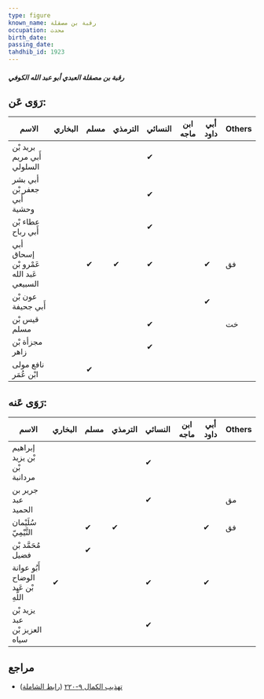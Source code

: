 ```yaml
---
type: figure
known_name: رقبة بن مصقلة
occupation: محدث
birth_date:
passing_date:
tahdhib_id: 1923
---
```

##### رقبة بن مصقلة العبدي أبو عبد الله الكوفي

## رَوَى عَن:
| الاسم                                  | البخاري | مسلم | الترمذي | النسائي | ابن ماجه | أبي داود | Others |
| -------------------------------------- | ------- | ---- | ------- | ------- | -------- | -------- | ------ |
| بريد بْن أَبي مريم السلولي             |         |      |         | ✔       |          |          |        |
| أبي بشر جعفر بْن أَبي وحشية            |         |      |         | ✔       |          |          |        |
| عطاء بْن أَبي رباح                     |         |      |         | ✔       |          |          |        |
| أبي إسحاق عَمْرو بْن عَبد الله السبيعي |         | ✔    | ✔       | ✔       |          | ✔        | فق     |
| عون بْن أَبي جحيفة                     |         |      |         |         |          | ✔        |        |
| قيس بْن مسلم                           |         |      |         | ✔       |          |          | خت     |
| مجزأة بْن زاهر                         |         |      |         | ✔       |          |          |        |
| نافع مولى ابْن عُمَر                   |         | ✔    |         |         |          |          |        |
## رَوَى عَنه:
| الاسم                               | البخاري | مسلم | الترمذي | النسائي | ابن ماجه | أبي داود | Others |
| ----------------------------------- | ------- | ---- | ------- | ------- | -------- | -------- | ------ |
| إبراهيم بْن يزيد بْن مردانبة        |         |      |         | ✔       |          |          |        |
| جرير بن عبد الحميد                  |         |      |         | ✔       |          |          | مق     |
| سُلَيْمان التَّيْمِيّ               |         | ✔    | ✔       |         |          | ✔        | فق     |
| مُحَمَّد بْن فضيل                   |         | ✔    |         |         |          |          |        |
| أَبُو عوانة الوضاح بْن عَبد اللَّهِ | ✔       |      |         | ✔       |          | ✔        |        |
| يزيد بْن عبد العزيز بْن سياه        |         |      |         | ✔       |          |          |        |
## مراجع
- [تهذيب الكمال ٩-٢٢٠](obsidian://open?vault=Tahdhib-al-Kamal&file=Figures/١٩٢٣-رقبة%20بن%20مصقلة%20العبدي%20أبو%20عبد%20الله%20الكوفي) ([رابط الشاملة](https://shamela.ws/book/3722/4460))